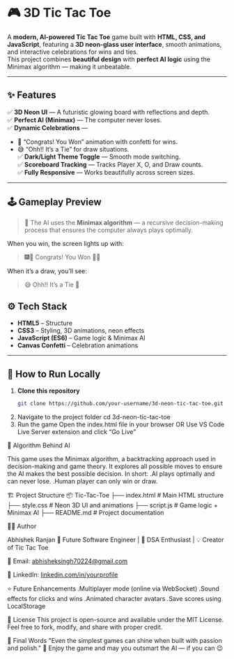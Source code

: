 # 🎮 3D Tic Tac Toe

A **modern, AI-powered Tic Tac Toe** game built with **HTML, CSS, and JavaScript**, featuring a **3D neon-glass user interface**, smooth animations, and interactive celebrations for wins and ties.  
This project combines **beautiful design** with **perfect AI logic** using the Minimax algorithm — making it unbeatable.

---

## ✨ Features

✅ **3D Neon UI** — A futuristic glowing board with reflections and depth.  
✅ **Perfect AI (Minimax)** — The computer never loses.  
✅ **Dynamic Celebrations** —  
- 🎉 “Congrats! You Won” animation with confetti for wins.  
- 😅 “Ohh!! It’s a Tie” for draw situations.  
✅ **Dark/Light Theme Toggle** — Smooth mode switching.  
✅ **Scoreboard Tracking** — Tracks Player X, O, and Draw counts.  
✅ **Fully Responsive** — Works beautifully across screen sizes.  

---

## 🕹️ Gameplay Preview

> 🧠 The AI uses the **Minimax algorithm** — a recursive decision-making process that ensures the computer always plays optimally.

When you win, the screen lights up with:
> 🎆🎉 Congrats! You Won 🎉🎆

When it’s a draw, you’ll see:
> 😅 Ohh!! It’s a Tie 🤝



## ⚙️ Tech Stack

- **HTML5** – Structure  
- **CSS3** – Styling, 3D animations, neon effects  
- **JavaScript (ES6)** – Game logic & Minimax AI  
- **Canvas Confetti** – Celebration animations  

---

## 🚀 How to Run Locally

1. **Clone this repository**
   ```bash
   git clone https://github.com/your-username/3d-neon-tic-tac-toe.git

2. Navigate to the project folder
   cd 3d-neon-tic-tac-toe
3. Run the game
   Open the index.html file in your browser
              OR
  Use VS Code Live Server extension and click “Go Live”

🧠 Algorithm Behind AI

This game uses the Minimax algorithm, a backtracking approach used in decision-making and game theory.
It explores all possible moves to ensure the AI makes the best possible decision.
In short:
.AI plays optimally and can never lose.
.Human player can only win or draw.

🏗️ Project Structure
📦 Tic-Tac-Toe
├── index.html         # Main HTML structure
├── style.css          # Neon 3D UI and animations
├── script.js          # Game logic + Minimax AI
├── README.md          # Project documentation

🧑‍💻 Author

Abhishek Ranjan
💼 Future Software Engineer | 🧠 DSA Enthusiast | 💡 Creator of Tic Tac Toe

📧 Email: abhisheksingh70224@gmail.com

🔗 LinkedIn: [linkedin.com/in/yourprofile](https://www.linkedin.com/in/abhishekranjan20/)

⭐ Future Enhancements
.Multiplayer mode (online via WebSocket)
.Sound effects for clicks and wins
.Animated character avatars
.Save scores using LocalStorage

🏁 License
This project is open-source and available under the MIT License.
Feel free to fork, modify, and share with proper credit.

🪩 Final Words
  "Even the simplest games can shine when built with passion and polish." 💫
  Enjoy the game and may you outsmart the AI — if you can 😉

  


